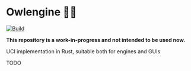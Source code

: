 # Owlengine 🦉🦀

[![Build](https://github.com/alex65536/owlengine/actions/workflows/build.yml/badge.svg)](https://github.com/alex65536/owlengine/actions/workflows/build.yml)

**This repository is a work-in-progress and not intended to be used now.**

UCI implementation in Rust, suitable both for engines and GUIs

TODO
